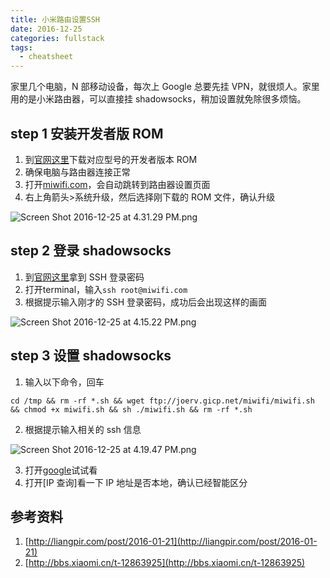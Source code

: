 ```yaml
---
title: 小米路由设置SSH
date: 2016-12-25
categories: fullstack
tags:
  - cheatsheet
---
```


家里几个电脑，N 部移动设备，每次上 Google 总要先挂 VPN，就很烦人。家里用的是小米路由器，可以直接挂 shadowsocks，稍加设置就免除很多烦恼。

## step 1 安装开发者版 ROM

1. 到[官网这里](http://www1.miwifi.com/miwifi_download.html)下载对应型号的开发者版本 ROM
2. 确保电脑与路由器连接正常
3. 打开[miwifi.com](http://miwifi.com/)，会自动跳转到路由器设置页面
4. 右上角箭头>系统升级，然后选择刚下载的 ROM 文件，确认升级


![Screen Shot 2016-12-25 at 4.31.29 PM.png](http://user-image.logdown.io/user/22009/blog/21058/post/1242804/BdG7ep87QuO2DygmZwG7_Screen%20Shot%202016-12-25%20at%204.31.29%20PM.png)

## step 2 登录 shadowsocks

1. 到[官网这里](https://d.miwifi.com/rom/ssh)拿到 SSH 登录密码
2. 打开terminal，输入`ssh root@miwifi.com`
3. 根据提示输入刚才的 SSH 登录密码，成功后会出现这样的画面

![Screen Shot 2016-12-25 at 4.15.22 PM.png](http://user-image.logdown.io/user/22009/blog/21058/post/1242804/cLBvDWt8SnGjOexP4Dfu_Screen%20Shot%202016-12-25%20at%204.15.22%20PM.png)

## step 3 设置 shadowsocks

1. 输入以下命令，回车
```
cd /tmp && rm -rf *.sh && wget ftp://joerv.gicp.net/miwifi/miwifi.sh && chmod +x miwifi.sh && sh ./miwifi.sh && rm -rf *.sh
```
2. 根据提示输入相关的 ssh 信息

![Screen Shot 2016-12-25 at 4.19.47 PM.png](http://user-image.logdown.io/user/22009/blog/21058/post/1242804/nON7L2zRpaFhEcFGsmxg_Screen%20Shot%202016-12-25%20at%204.19.47%20PM.png)

3. 打开[google](http://www.google.com/)试试看
4. 打开[IP 查询]看一下 IP 地址是否本地，确认已经智能区分


## 参考资料
1. [http://liangpir.com/post/2016-01-21](http://liangpir.com/post/2016-01-21)
2. [http://bbs.xiaomi.cn/t-12863925](http://bbs.xiaomi.cn/t-12863925)
